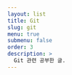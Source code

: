 ```yaml
---
layout: list
title: Git
slug: git
menu: true
submenu: false
order: 3
description: >
  Git 관련 공부한 글.
---
```

